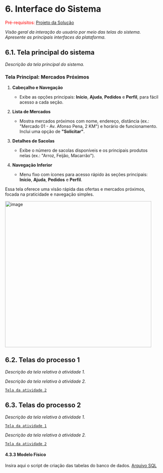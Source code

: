 
# 6. Interface do Sistema

<span style="color:red">Pré-requisitos: <a href="4-Projeto-Solucao.md"> Projeto da Solução</a></span>

_Visão geral da interação do usuário por meio das telas do sistema. Apresente as principais interfaces da plataforma._

## 6.1. Tela principal do sistema

_Descrição da tela principal do sistema._
### **Tela Principal:  Mercados Próximos**

1. **Cabeçalho e Navegação**
   - Exibe as opções principais: **Início**, **Ajuda**, **Pedidos** e **Perfil**, para fácil acesso a cada seção.

2. **Lista de Mercados**
   - Mostra mercados próximos com nome, endereço, distância (ex.: "Mercado 01 - Av. Afonso Pena, 2 KM") e horário de funcionamento. Inclui uma opção de **"Solicitar"**.

3. **Detalhes de Sacolas**
   - Exibe o número de sacolas disponíveis e os principais produtos nelas (ex.: "Arroz, Feijão, Macarrão").

4. **Navegação Inferior**
   - Menu fixo com ícones para acesso rápido às seções principais: **Início**, **Ajuda**, **Pedidos** e **Perfil**.

Essa tela oferece uma visão rápida das ofertas e mercados próximos, focada na praticidade e navegação simples.

<img width="479" alt="image" src="https://github.com/user-attachments/assets/7a9c85cc-02ae-44cb-aeb4-05ce81a9423a">


## 6.2. Telas do processo 1

_Descrição da tela relativa à atividade 1._


_Descrição da tela relativa à atividade 2._

[`Tela da atividade 2`](images/)


## 6.3. Telas do processo 2

_Descrição da tela relativa à atividade 1._

[`Tela da atividade 1`](images/)

_Descrição da tela relativa à atividade 2._

[`Tela da atividade 2`](images/)


#### 4.3.3 Modelo Físico

Insira aqui o script de criação das tabelas do banco de dados.
[Arquivo SQL](/src/db/CriacaoVazio.sql)
